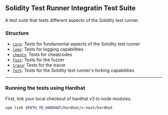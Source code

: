## Solidity Test Runner Integratin Test Suite

A test suite that tests different aspects of the Solidity test runner.

### Structure

- [`core`](core): Tests for fundamental aspects of the Solidity test runner
- [`logs`](logs): Tests for logging capabilities
- [`cheats`](cheats): Tests for cheatcodes
- [`fuzz`](fuzz): Tests for the fuzzer
- [`trace`](trace): Tests for the tracer
- [`fork`](fork): Tests for the Solidity test runner's forking capabilities

---

### Running the tests using Hardhat

First, link your local checkout of hardhat v3 to node modules.

```bash
npm link $PATH_TO_HARDHAT/hardhat/v-next/hardhat
```
